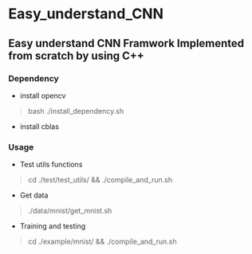 #   Easy_understand_CNN
##  Easy understand CNN Framwork Implemented from scratch by using C++

### Dependency
- install opencv
>  bash ./install_dependency.sh
- install cblas
>  
### Usage

- Test utils functions
> cd ./test/test_utils/ && ./compile_and_run.sh

- Get data
> ./data/mnist/get_mnist.sh

- Training and testing    
> cd ./example/mnist/ && ./compile_and_run.sh
